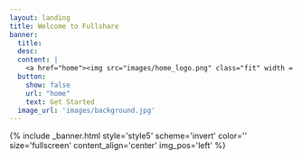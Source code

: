 ```yaml
---
layout: landing
title: Welcome to Fullshare
banner:
  title:
  desc:
  content: |
    <a href="home"><img src="images/home_logo.png" class="fit" width = "95%" /></a>
  button:
    show: false
    url: "home"
    text: Get Started
  image_url: 'images/background.jpg'
---
```


{% include _banner.html style='style5' scheme='invert' color='' size='fullscreen' content_align='center' img_pos='left' %}
